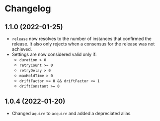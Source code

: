 # Changelog

## 1.1.0 (2022-01-25)
- `release` now resolves to the number of instances that confirmed the release. It also only rejects when a consensus for the release was not achieved.
- Settings are now considered valid only if:
  - `duration > 0`
  - `retryCount >= 0`
  - `retryDelay > 0`
  - `maxHoldTime > 0`
  - `driftFactor >= 0 && driftFactor <= 1`
  - `driftConstant >= 0`

## 1.0.4 (2022-01-20)
- Changed `aquire` to `acquire` and added a depreciated alias.